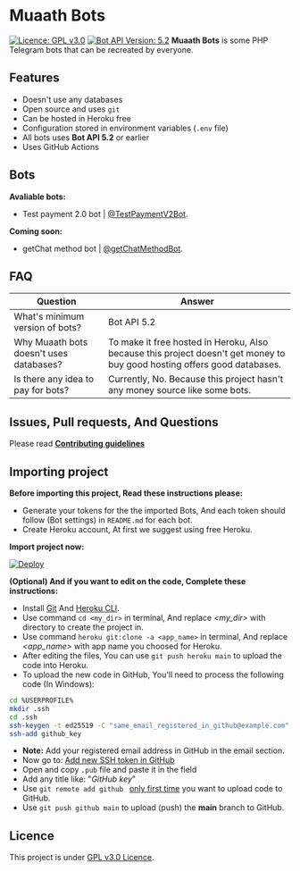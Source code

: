 # Muaath Bots
[![Licence: GPL v3.0](https://img.shields.io/badge/Licence-GPL%20v3.0-dodgerblue)](LICENCE)
[![Bot API Version: 5.2](https://img.shields.io/badge/Bot%20API%20Version-5.2-dodgerblue)](https://core.telegram.org/bots/api#april-26-2021)
**Muaath Bots** is some PHP Telegram bots that can be recreated by everyone.

## Features
- Doesn't use any databases
- Open source and uses `git`
- Can be hosted in Heroku free
- Configuration stored in environment variables (`.env` file)
- All bots uses **Bot API 5.2** or earlier
- Uses GitHub Actions

## Bots
**Avaliable bots:**  
- Test payment 2.0 bot | [@TestPaymentV2Bot](https://t.me/TestPaymentV2Bot).

**Coming soon:**
- getChat method bot | [@getChatMethodBot](https://t.me/getChatMethodBot).

## FAQ
| Question                                | Answer                                                                                                                   |
|-----------------------------------------|--------------------------------------------------------------------------------------------------------------------------|
| What's minimum version of bots?         | Bot API 5.2                                                                                                              |
| Why Muaath bots doesn't uses databases? | To make it free hosted in Heroku, Also because this project doesn't get money to buy good hosting offers good databases. |
| Is there any idea to pay for bots?      | Currently, No. Because this project hasn't any money source like some bots.                                              |

## Issues, Pull requests, And Questions
Please read [**Contributing guidelines**](CONTRIBUTING.md)

## Importing project
**Before importing this project, Read these instructions please:**
- Generate your tokens for the the imported Bots, And each token should follow (Bot settings) in `README.md` for each bot.
- Create Heroku account, At first we suggest using free Heroku.

**Import project now:**

[![Deploy](https://www.herokucdn.com/deploy/button.svg)](https://heroku.com/deploy?template=https://github.com/Muaath5/MuaathBots)

**(Optional) And if you want to edit on the code, Complete these instructions:**
- Install [Git](https://git-scm.com/book/en/v2/Getting-Started-Installing-Git) And [Heroku CLI](https://devcenter.heroku.com/articles/heroku-cli).
- Use command `cd <my_dir>` in terminal, And replace _<my_dir>_ with directory to create the project in.
- Use command `heroku git:clone -a <app_name>` in terminal, And replace _<app_name>_ with app name you choosed for Heroku.
- After editing the files, You can use `git push heroku main` to upload the code into Heroku.
- To upload the new code in GitHub, You'll need to process the following code (In Windows):
```sh
cd %USERPROFILE%
mkdir .ssh
cd .ssh
ssh-keygen -t ed25519 -C "same_email_registered_in_github@example.com" -f github_key
ssh-add github_key
```
- **Note:** Add your registered email address in GitHub in the email section.
- Now go to: [Add new SSH token in GitHub](https://github.com/settings/ssh/new)
- Open and copy `.pub` file and paste it in the field
- Add any title like: "*GitHub key*"
- Use `git remote add github ` <u>only first time</u> you want to upload code to GitHub.
- Use `git push github main` to upload (push) the **main** branch to GitHub.


## Licence
This project is under [GPL v3.0 Licence](LICENCE).